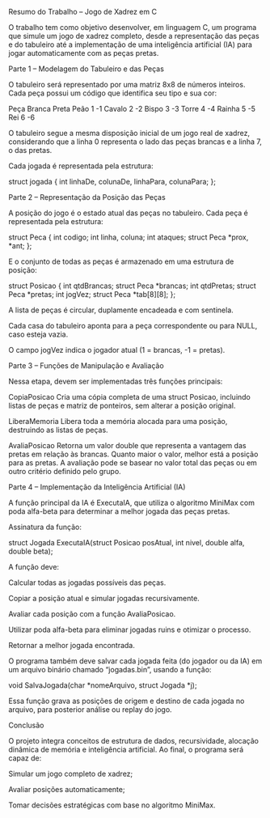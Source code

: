 Resumo do Trabalho – Jogo de Xadrez em C

O trabalho tem como objetivo desenvolver, em linguagem C, um programa que simule um jogo de xadrez completo, desde a representação das peças e do tabuleiro até a implementação de uma inteligência artificial (IA) para jogar automaticamente com as peças pretas.

Parte 1 – Modelagem do Tabuleiro e das Peças

O tabuleiro será representado por uma matriz 8x8 de números inteiros.
Cada peça possui um código que identifica seu tipo e sua cor:

Peça	Branca	Preta
Peão	1	-1
Cavalo	2	-2
Bispo	3	-3
Torre	4	-4
Rainha	5	-5
Rei	6	-6

O tabuleiro segue a mesma disposição inicial de um jogo real de xadrez, considerando que a linha 0 representa o lado das peças brancas e a linha 7, o das pretas.

Cada jogada é representada pela estrutura:

struct jogada {
    int linhaDe, colunaDe, linhaPara, colunaPara;
};

Parte 2 – Representação da Posição das Peças

A posição do jogo é o estado atual das peças no tabuleiro.
Cada peça é representada pela estrutura:

struct Peca {
    int codigo;
    int linha, coluna;
    int ataques;
    struct Peca *prox, *ant;
};


E o conjunto de todas as peças é armazenado em uma estrutura de posição:

struct Posicao {
    int qtdBrancas;
    struct Peca *brancas;
    int qtdPretas;
    struct Peca *pretas;
    int jogVez;
    struct Peca *tab[8][8];
};


A lista de peças é circular, duplamente encadeada e com sentinela.

Cada casa do tabuleiro aponta para a peça correspondente ou para NULL, caso esteja vazia.

O campo jogVez indica o jogador atual (1 = brancas, -1 = pretas).

Parte 3 – Funções de Manipulação e Avaliação

Nessa etapa, devem ser implementadas três funções principais:

CopiaPosicao
Cria uma cópia completa de uma struct Posicao, incluindo listas de peças e matriz de ponteiros, sem alterar a posição original.

LiberaMemoria
Libera toda a memória alocada para uma posição, destruindo as listas de peças.

AvaliaPosicao
Retorna um valor double que representa a vantagem das pretas em relação às brancas.
Quanto maior o valor, melhor está a posição para as pretas.
A avaliação pode se basear no valor total das peças ou em outro critério definido pelo grupo.

Parte 4 – Implementação da Inteligência Artificial (IA)

A função principal da IA é ExecutaIA, que utiliza o algoritmo MiniMax com poda alfa-beta para determinar a melhor jogada das peças pretas.

Assinatura da função:

struct Jogada ExecutaIA(struct Posicao posAtual, int nivel, double alfa, double beta);


A função deve:

Calcular todas as jogadas possíveis das peças.

Copiar a posição atual e simular jogadas recursivamente.

Avaliar cada posição com a função AvaliaPosicao.

Utilizar poda alfa-beta para eliminar jogadas ruins e otimizar o processo.

Retornar a melhor jogada encontrada.

O programa também deve salvar cada jogada feita (do jogador ou da IA) em um arquivo binário chamado “jogadas.bin”, usando a função:

void SalvaJogada(char *nomeArquivo, struct Jogada *j);


Essa função grava as posições de origem e destino de cada jogada no arquivo, para posterior análise ou replay do jogo.

Conclusão

O projeto integra conceitos de estrutura de dados, recursividade, alocação dinâmica de memória e inteligência artificial.
Ao final, o programa será capaz de:

Simular um jogo completo de xadrez;

Avaliar posições automaticamente;

Tomar decisões estratégicas com base no algoritmo MiniMax.
